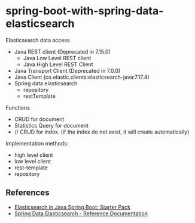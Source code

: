 # spring-boot-with-spring-data-elasticsearch

Elasticsearch data access

- Java REST client (Deprecated in 7.15.0)
  - Java Low Level REST client
  - Java High Level REST Client
- Java Transport Client (Deprecated in 7.0.0)
- Java Client (co.elastic.clients:elasticsearch-java:7.17.4)
- Spring data elasticsearch
  - repository
  - restTemplate

Functions

- CRUD for document
- Statistics Query for document
- // CRUD for index. (if the index do not exist, it will create automatically)

Implementation methods:

- high level client
- low level client
- rest-template
- repository

## References

- [Elasticsearch in Java Spring Boot: Starter Pack](https://hackernoon.com/elasticsearch-in-java-spring-boot-starter-pack-3kx330h)
- [Spring Data Elasticsearch - Reference Documentation](https://docs.spring.io/spring-data/elasticsearch/docs/current/reference/html/#repositories.create-instances.java-config)


